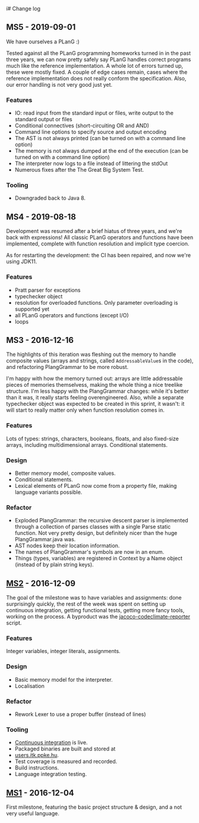í# Change log

## MS5 - 2019-09-01

We have ourselves a PLanG :)

Tested against all the PLanG programming homeworks turned in in the past three years, we can now pretty safely say PLanG handles correct programs much like the reference implementation. A whole lot of errors turned up, these were mostly fixed. A couple of edge cases remain, cases where the reference implementation does not really conform the specification. Also, our error handling is not very good just yet.

### Features

- IO: read input from the standard input or files, write output to the standard output or files
- Conditional connectives (short-circuiting OR and AND)
- Command line options to specify source and output encoding
- The AST is not always printed (can be turned on with a command line option)
- The memory is not always dumped at the end of the execution (can be turned on with a command line option)
- The interpreter now logs to a file instead of littering the stdOut
- Numerous fixes after the The Great Big System Test.

### Tooling

- Downgraded back to Java 8.

## MS4 - 2019-08-18

Development was resumed after a brief hiatus of three years, and we're back with expressions! All classic PLanG operators and functions have been implemented, complete with function resolution and implicit type coercion.

As for restarting the development: the CI has been repaired, and now we're using JDK11.

### Features

- Pratt parser for exceptions
- typechecker object
- resolution for overloaded functions. Only parameter overloading is supported yet
- all PLanG operators and functions (except I/O)
- loops

## MS3 - 2016-12-16

The highlights of this iteration was fleshing out the memory to handle
composite values (arrays and strings, called `AddressableValue`s in the code),
and refactoring PlangGrammar to be more robust.

I'm happy with how the memory turned out: arrays are little addressable pieces
of memories themselvess, making the whole thing a nice treelike structure. I'm
less happy with the PlangGrammar changes: while it's better than it was, it
really starts feeling overengineered. Also, while a separate typechecker object
was expected to be created in this sprint, it wasn't: it will start to really
matter only when function resolution comes in.

### Features

Lots of types: strings, characters, booleans, floats, and also fixed-size
arrays, including multidimensional arrays. Conditional statements.

### Design

- Better memory model, composite values.
- Conditional statements.
- Lexical elements of PLanG now come from a property file, making language
variants possible.

### Refactor

- Exploded PlangGrammar: the recursive descent parser is implemented through a
collection of parses classes with a single Parse static function. Not very
pretty design, but definitely nicer than the huge PlangGrammar.java was.
- AST nodes keep their location information.
- The names of PlangGrammar's symbols are now in an enum.
- Things (types, variables) are registered in Context by a Name object
(instead of by plain string keys).


## [MS2](https://github.com/Botffy/XPLanG/releases/tag/MS2) - 2016-12-09

The goal of the milestone was to have variables and assignments: done
surprisingly quickly, the rest of the week was spent on setting up continuous
integration, getting functional tests, getting more fancy tools, working on
the process. A byproduct was the
[jacoco-codeclimate-reporter](https://github.com/Botffy/jacoco-codeclimate-reporter)
script.

### Features

Integer variables, integer literals, assignments.

### Design

- Basic memory model for the interpreter.
- Localisation

### Refactor

- Rework Lexer to use a proper buffer (instead of lines)

### Tooling

- [Continuous integration](config/ci/README.md) is live.
- Packaged binaries are built and stored at
- [users.itk.ppke.hu](http://users.itk.ppke.hu/~sciar/XPLanG/).
- Test coverage is measured and recorded.
- Build instructions.
- Language integration testing.

## [MS1](https://github.com/Botffy/XPLanG/releases/tag/MS1) - 2016-12-04

First milestone, featuring the basic project structure & design, and a
not very useful language.
